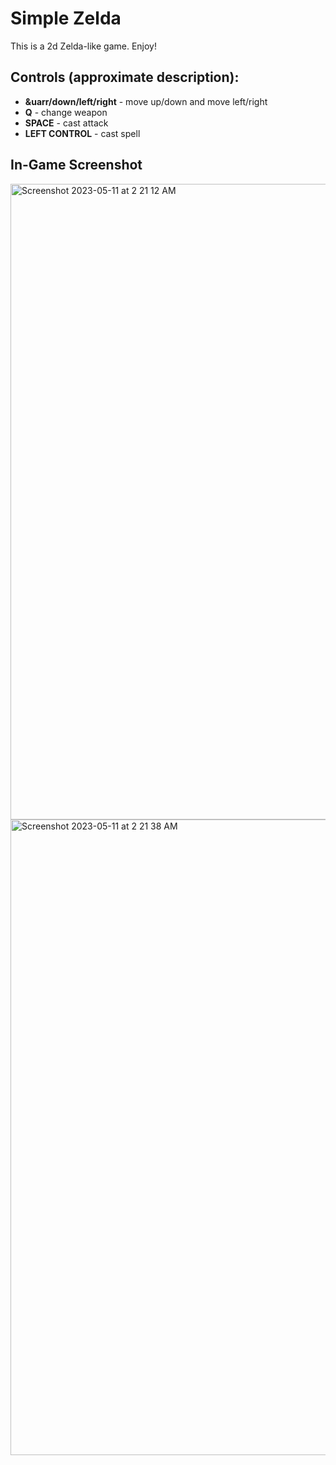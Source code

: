 # Simple Zelda
This is a 2d Zelda-like game. Enjoy!

## Controls (approximate description):
- **&uarr/down/left/right** - move up/down and move left/right
- **Q** - change weapon
- **SPACE** - cast attack
- **LEFT CONTROL** - cast spell

## In-Game Screenshot
<img width="1017" alt="Screenshot 2023-05-11 at 2 21 12 AM" src="https://github.com/iamyoungk/simple-zelda/assets/102649466/0c495521-065e-4d9b-a86f-46bd6e290f4a">
<img width="1017" alt="Screenshot 2023-05-11 at 2 21 38 AM" src="https://github.com/iamyoungk/simple-zelda/assets/102649466/fcaefbdc-03b3-4d01-9b8d-9259cc2a6e80">

